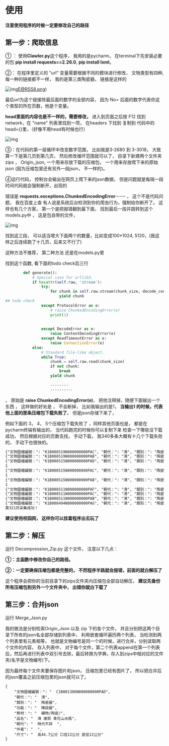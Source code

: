 # 使用



**注意使用程序的时候一定要修改自己的路径**



## 第一步：爬取信息

① ： 使用**Clawler.py**这个程序， 我用的是pycharm， 在terminal下先安装必要的包 **pip install requests==2.26.0**,  **pip install lxml**。

②： 在程序里定义的 "url" 变量需要根据不同的模块进行修改， 文物类型有四种,  每一种的链接都不一样， 我的是第三类陶瓷器， 链接是这样的

![img](file:///C:\Users\1\AppData\Roaming\Tencent\Users\1025935864\QQ\WinTemp\RichOle\(Q2KWOIJJL3`]OOC)E@RSS8.png)

最后url为这个链接除最后面的数字的全部内容， 因为 No=  后面的数字代表你这个类型的所在页数，他是个变量。

**head里面的内容也是不一样的，需要修改，** 进入到页面之后按 F12 找到 network，在 "name" 列表里找到一项，  在headers 下找到 复制到 代码中的 head={}里，（好像不用head有时候也行）

![img](file:///C:\Users\1\AppData\Roaming\Tencent\Users\1025935864\QQ\WinTemp\RichOle\H$9O{JK1W]0HO00L_SC_ODR.png)



③：在代码的第一层循环中改变数字范围， 比如我是3-2680 到 3-3018， 大致算一下是第几页到第几页， 然后修改循环范围就可以了， 目录下新建两个文件夹 zips ， Origin_json, 一个用来存放下载的压缩包， 一个用来存放爬下来的原始json (因为压缩包里还有另外一段json， 不一样的)。

④运行代码， 控制台会输出在网页上爬下来的json数据， 但是问题就是每隔一段时间代码就会强制断开，出现的

错误是 **requests.exceptions.ChunkedEncodingError·······**  ， 这个不是代码问题， 我在百度上查 有人说是系统后台检测到你的爬虫行为，强制给你断开了。 这样也有几个方案， 第一个是把报错翻到最下面， 找到最后一段并跳转到这个models.py中 ， 这是包自带的文件， 

![img](file:///C:\Users\1\AppData\Roaming\Tencent\Users\1025935864\QQ\WinTemp\RichOle\M71~E%Q8WOZMLZC[SOOL1BJ.png)

找到这三段， 可以适当增大下面两个的数量，比如变成100*1024, 5120，(我这样之后连续跑了十几页，后来又不行了)

这种方法不推荐， 第二种方法 还是在models.py里

找到这个函数,  看下面的todo check后三行

```python
        def generate():
            # Special case for urllib3.
            if hasattr(self.raw, 'stream'):
                try:
                    for chunk in self.raw.stream(chunk_size, decode_content=True):
                        yield chunk
## todo check                        
                except ProtocolError as e:
                    # raise ChunkedEncodingError(e)
                    print(1)
                
                
                except DecodeError as e:
                    raise ContentDecodingError(e)
                except ReadTimeoutError as e:
                    raise ConnectionError(e)
            else:
                # Standard file-like object.
                while True:
                    chunk = self.raw.read(chunk_size)
                    if not chunk:
                        break
                    yield chunk
                    
                    ········
                    ··········
```

， 原始是  **raise ChunkedEncodingError(e)**， 把他注释掉，随便下面输出一个东西 ， 这样做的好处是 ， 不会断掉， 比如我输出的是1， **当输出1 的时候，代表他上面的那条压缩包下载失败了**。 但是json存储下来了，



例如下面的 3， 4， 5个压缩包下载失败了 ，同样其他页面也是， 都是在pycharm终端有输出的， 当代码跑完的时候你可以复制下来 检查一下哪些没下载成功， 然后根据对应的页数去找， 手动下载， 我340多条大概有十几个下载失败的， 手动下也很快的。



```txt
{"文物圖檔編號：": "K1B008519N000000000PAC", "朝代：": "清", "類別：": "陶瓷器", "功能：": "盛裝器", "質材：": "礦物/陶瓷/瓷"}
{"文物圖檔編號：": "K1B008519N000000000PAB", "朝代：": "清", "類別：": "陶瓷器", "功能：": "盛裝器", "質材：": "礦物/陶瓷/瓷"}
{"文物圖檔編號：": "K1B008515N000000000PAD", "朝代：": "清", "類別：": "陶瓷器", "功能：": "盛裝器", "質材：": "礦物/陶瓷/瓷"}
1
{"文物圖檔編號：": "K1B008515N000000000PAC", "朝代：": "清", "類別：": "陶瓷器", "功能：": "盛裝器", "質材：": "礦物/陶瓷/瓷"}
1
{"文物圖檔編號：": "K1B008515N000000000PAB", "朝代：": "清", "類別：": "陶瓷器", "功能：": "盛裝器", "質材：": "礦物/陶瓷/瓷"}
1
{"文物圖檔編號：": "K1B008511N000000000PAF", "朝代：": "清", "類別：": "陶瓷器", "功能：": "盛裝器", "質材：": "礦物/陶瓷/瓷"}
{"文物圖檔編號：": "K1B008511N000000000PAC", "朝代：": "清", "類別：": "陶瓷器", "功能：": "盛裝器", "質材：": "礦物/陶瓷/瓷"}
{"文物圖檔編號：": "K1B008511N000000000PAB", "朝代：": "清", "類別：": "陶瓷器", "功能：": "盛裝器", "質材：": "礦物/陶瓷/瓷"}
{"文物圖檔編號：": "K1B008494N000000000PAG", "朝代：": "清", "類別：": "陶瓷器", "功能：": "盛裝器", "質材：": "礦物/玻璃/"}
第321页采集成功！

```

**建议使用校园网， 这样你可以挂着程序出去玩了**



## 第二步：解压

运行 Decompression_Zip.py 这个文件， 注意以下几点：

**①：主函数中修改你自己的路径。**

**②：一定要确保压缩包都是完整的， 不然程序半路就会报错，前面的就白解压了**

这个程序会把你的当前目录下的zips文件夹内压缩包全部自动解压， **建议先备份所有压缩包到另外一个文件夹中， 出错你就白下载了**





## 第三步：合并json



运行 Merge_Json.py

我的做法是分别检索Origin_Json 以及 zip 下的各个文件， 并且分别把这两个目录下所有的json名全部存储到列表中， 利用嵌套循环遍历两个列表， 当检测到两个列表里有元素相等， 也就是文物编号是同一个的时候，进行合并，分别读取两个文件的内容， 存入列表中， 对于每个文件，第二个列表append在第一个列表后，然后再进行列表中双引号去除，最后转换为字典，存入到zips中相对应的文件夹(名字是文物编号)下。



因为最终每个文件夹要保存图片和json， 压缩包里已经有图片了， 所以把合并后的json覆盖之前压缩包里的json就可以了。

```
{
    "文物圖檔編號：": "  C1B001306N000000000PAD",
    "朝代：": "  清",
    "類別：": "  陶瓷器",
    "功能：": "  陳設器",
    "質材：": "  礦物/陶瓷/",
    "品名": "  清 康熙 青花山水瓶",
    "朝代": "  時代不詳  ",
    "作者": "  ",
    "尺寸": "  高44.7公分 口徑12公分 底徑12公分"
}
```





